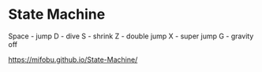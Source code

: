 # State Machine
 
Space - jump
D - dive
S - shrink
Z - double jump
X - super jump
G - gravity off


https://mifobu.github.io/State-Machine/
